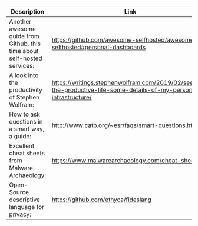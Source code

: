 Description | Link
------------ | ------------
Another awesome guide from Github, this time about self-hosted services: | https://github.com/awesome-selfhosted/awesome-selfhosted#personal-dashboards
A look into the productivity of Stephen Wolfram: | https://writings.stephenwolfram.com/2019/02/seeking-the-productive-life-some-details-of-my-personal-infrastructure/
How to ask questions in a smart way, a guide: | http://www.catb.org/~esr/faqs/smart-questions.html
Excellent cheat sheets from Malware Archaeology: | https://www.malwarearchaeology.com/cheat-sheets
Open-Source descriptive language for privacy: | https://github.com/ethyca/fideslang

